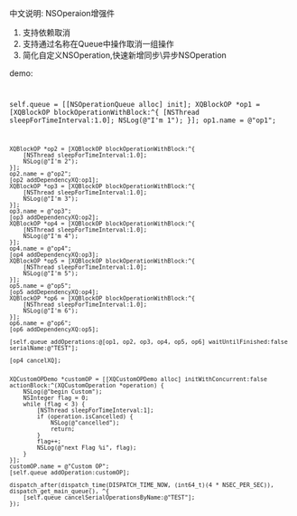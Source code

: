 
中文说明:
NSOperaion增强件
1. 支持依赖取消
2. 支持通过名称在Queue中操作取消一组操作
3. 简化自定义NSOperation,快速新增同步\异步NSOperation

demo:
<code>

self.queue = [[NSOperationQueue alloc] init];
    XQBlockOP *op1 = [XQBlockOP blockOperationWithBlock:^{
        [NSThread sleepForTimeInterval:1.0];
        NSLog(@"I'm 1");
    }];
    op1.name = @"op1";
    
    XQBlockOP *op2 = [XQBlockOP blockOperationWithBlock:^{
        [NSThread sleepForTimeInterval:1.0];
        NSLog(@"I'm 2");
    }];
    op2.name = @"op2";
    [op2 addDependencyXQ:op1];
    XQBlockOP *op3 = [XQBlockOP blockOperationWithBlock:^{
        [NSThread sleepForTimeInterval:1.0];
        NSLog(@"I'm 3");
    }];
    op3.name = @"op3";
    [op3 addDependencyXQ:op2];
    XQBlockOP *op4 = [XQBlockOP blockOperationWithBlock:^{
        [NSThread sleepForTimeInterval:1.0];
        NSLog(@"I'm 4");
    }];
    op4.name = @"op4";
    [op4 addDependencyXQ:op3];
    XQBlockOP *op5 = [XQBlockOP blockOperationWithBlock:^{
        [NSThread sleepForTimeInterval:1.0];
        NSLog(@"I'm 5");
    }];
    op5.name = @"op5";
    [op5 addDependencyXQ:op4];
    XQBlockOP *op6 = [XQBlockOP blockOperationWithBlock:^{
        [NSThread sleepForTimeInterval:1.0];
        NSLog(@"I'm 6");
    }];
    op6.name = @"op6";
    [op6 addDependencyXQ:op5];
    
    [self.queue addOperations:@[op1, op2, op3, op4, op5, op6] waitUntilFinished:false serialName:@"TEST"];
    
    [op4 cancelXQ];
    
    
    XQCustomOPDemo *customOP = [[XQCustomOPDemo alloc] initWithConcurrent:false actionBlock:^(XQCustomOperation *operation) {
        NSLog(@"begin Custom");
        NSInteger flag = 0;
        while (flag < 3) {
            [NSThread sleepForTimeInterval:1];
            if (operation.isCancelled) {
                NSLog(@"cancelled");
                return;
            }
            flag++;
            NSLog(@"next Flag %i", flag);
        }
    }];
    customOP.name = @"Custom OP";
    [self.queue addOperation:customOP];

    dispatch_after(dispatch_time(DISPATCH_TIME_NOW, (int64_t)(4 * NSEC_PER_SEC)), dispatch_get_main_queue(), ^{
        [self.queue cancelSerialOperationsByName:@"TEST"];
    });

</code>
